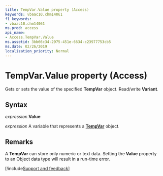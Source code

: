 ```yaml
---
title: TempVar.Value property (Access)
keywords: vbaac10.chm14061
f1_keywords:
- vbaac10.chm14061
ms.prod: access
api_name:
- Access.TempVar.Value
ms.assetid: 3bb66c34-2975-451e-6634-c23977753cb5
ms.date: 02/26/2019
localization_priority: Normal
---
```



# TempVar.Value property (Access)

Gets or sets the value of the specified **TempVar** object. Read/write **Variant**.


## Syntax

_expression_.**Value**

_expression_ A variable that represents a **[TempVar](Access.TempVar.md)** object.


## Remarks

A **TempVar** can store only numeric or text data. Setting the **Value** property to an Object data type will result in a run-time error.




[!include[Support and feedback](~/includes/feedback-boilerplate.md)]